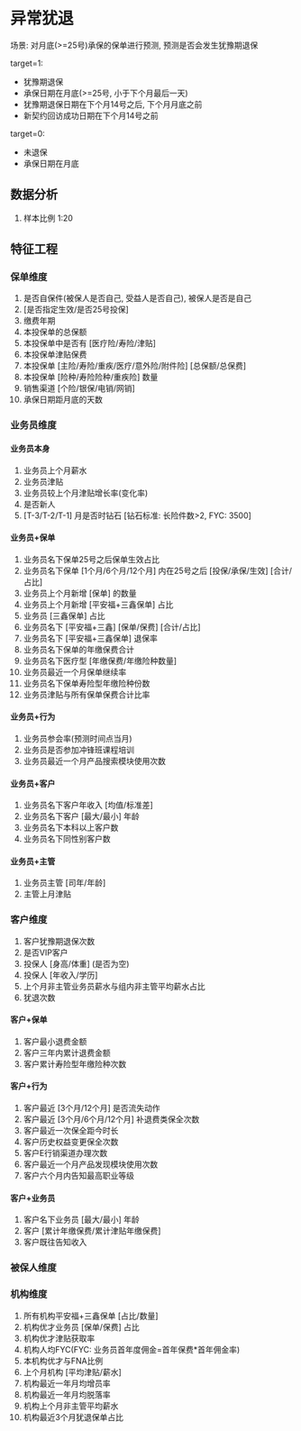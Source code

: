 # 异常犹退

场景: 对月底(>=25号)承保的保单进行预测, 预测是否会发生犹豫期退保

target=1:
- 犹豫期退保
- 承保日期在月底(>=25号, 小于下个月最后一天)
- 犹豫期退保日期在下个月14号之后, 下个月月底之前
- 新契约回访成功日期在下个月14号之前

target=0:
- 未退保
- 承保日期在月底

## 数据分析
1. 样本比例 1:20


## 特征工程

### 保单维度
1. 是否自保件(被保人是否自己, 受益人是否自己), 被保人是否是自己
2. [是否指定生效/是否25号投保]
3. 缴费年期
4. 本投保单的总保额
5. 本投保单中是否有 [医疗险/寿险/津贴]
6. 本投保单津贴保费
7. 本投保单 [主险/寿险/重疾/医疗/意外险/附件险] [总保额/总保费]
8. 本投保单 [险种/寿险险种/重疾险] 数量
9. 销售渠道 [个险/银保/电销/网销]
10. 承保日期距月底的天数

### 业务员维度

#### 业务员本身
1. 业务员上个月薪水
2. 业务员津贴
3. 业务员较上个月津贴增长率(变化率)
4. 是否新人
5. [T-3/T-2/T-1] 月是否时钻石 [钻石标准: 长险件数>2, FYC: 3500]

#### 业务员+保单
1. 业务员名下保单25号之后保单生效占比
2. 业务员名下保单 [1个月/6个月/12个月] 内在25号之后 [投保/承保/生效] [合计/占比]
3. 业务员上个月新增 [保单] 的数量
4. 业务员上个月新增 [平安福+三鑫保单] 占比
5. 业务员 [三鑫保单] 占比
6. 业务员名下 [平安福+三鑫] [保单/保费] [合计/占比] 
7. 业务员名下 [平安福+三鑫保单] 退保率
8. 业务员名下保单的年缴保费合计
9. 业务员名下医疗型 [年缴保费/年缴险种数量]
10. 业务员最近一个月保单继续率
11. 业务员名下保单寿险型年缴险种份数
12. 业务员津贴与所有保单保费合计比率

#### 业务员+行为
1. 业务员参会率(预测时间点当月)
2. 业务员是否参加冲锋班课程培训
3. 业务员最近一个月产品搜索模块使用次数

#### 业务员+客户
1. 业务员名下客户年收入 [均值/标准差]
2. 业务员名下客户 [最大/最小] 年龄
3. 业务员名下本科以上客户数
4. 业务员名下同性别客户数

#### 业务员+主管
1. 业务员主管 [司年/年龄]
2. 主管上月津贴

### 客户维度
1. 客户犹豫期退保次数
2. 是否VIP客户
3. 投保人 [身高/体重] (是否为空)
4. 投保人 [年收入/学历]
5. 上个月非主管业务员薪水与组内非主管平均薪水占比
6. 犹退次数

#### 客户+保单
1. 客户最小退费金额
2. 客户三年内累计退费金额
3. 客户累计寿险型年缴险种次数

#### 客户+行为
1. 客户最近 [3个月/12个月] 是否流失动作
2. 客户最近 [3个月/6个月/12个月] 补退费类保全次数
3. 客户最近一次保全距今时长
4. 客户历史权益变更保全次数
5. 客户E行销渠道办理次数
6. 客户最近一个月产品发现模块使用次数
7. 客户六个月内告知最高职业等级

#### 客户+业务员
1. 客户名下业务员 [最大/最小] 年龄
2. 客户 [累计年缴保费/累计津贴年缴保费]
3. 客户既往告知收入


### 被保人维度


### 机构维度
1. 所有机构平安福+三鑫保单 [占比/数量]
2. 机构优才业务员 [保单/保费] 占比
3. 机构优才津贴获取率
4. 机构人均FYC(FYC: 业务员首年度佣金=首年保费*首年佣金率)
5. 本机构优才与FNA比例
6. 上个月机构 [平均津贴/薪水]
7. 机构最近一年月均增员率
8. 机构最近一年月均脱落率
9. 机构上个月非主管平均薪水
10. 机构最近3个月犹退保单占比